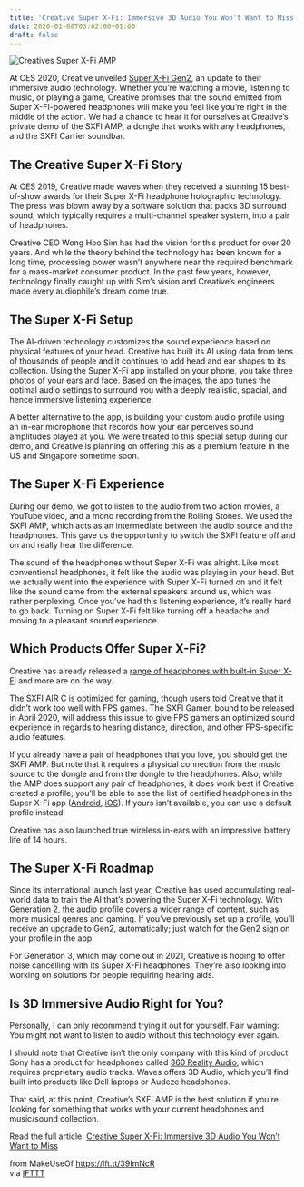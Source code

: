```yaml
---
title: 'Creative Super X-Fi: Immersive 3D Audio You Won’t Want to Miss'
date: 2020-01-08T03:02:00+01:00
draft: false
---
```


![Creatives Super X-Fi AMP](https://static.makeuseof.com/wp-content/uploads/2020/01/Creative-SuperX-Fi-CES2020-Featured.jpg)

At CES 2020, Creative unveiled [Super X-Fi Gen2](https://sxfi.com/sxfitech/), an update to their immersive audio technology. Whether you’re watching a movie, listening to music, or playing a game, Creative promises that the sound emitted from Super X-FI-powered headphones will make you feel like you’re right in the middle of the action. We had a chance to hear it for ourselves at Creative’s private demo of the SXFI AMP, a dongle that works with any headphones, and the SXFI Carrier soundbar.

The Creative Super X-Fi Story
-----------------------------

At CES 2019, Creative made waves when they received a stunning 15 best-of-show awards for their Super X-Fi headphone holographic technology. The press was blown away by a software solution that packs 3D surround sound, which typically requires a multi-channel speaker system, into a pair of headphones.

Creative CEO Wong Hoo Sim has had the vision for this product for over 20 years. And while the theory behind the technology has been known for a long time, processing power wasn’t anywhere near the required benchmark for a mass-market consumer product. In the past few years, however, technology finally caught up with Sim’s vision and Creative’s engineers made every audiophile’s dream come true.

The Super X-Fi Setup
--------------------

The AI-driven technology customizes the sound experience based on physical features of your head. Creative has built its AI using data from tens of thousands of people and it continues to add head and ear shapes to its collection. Using the Super X-Fi app installed on your phone, you take three photos of your ears and face. Based on the images, the app tunes the optimal audio settings to surround you with a deeply realistic, spacial, and hence immersive listening experience.

A better alternative to the app, is building your custom audio profile using an in-ear microphone that records how your ear perceives sound amplitudes played at you. We were treated to this special setup during our demo, and Creative is planning on offering this as a premium feature in the US and Singapore sometime soon.

The Super X-Fi Experience
-------------------------

During our demo, we got to listen to the audio from two action movies, a YouTube video, and a mono recording from the Rolling Stones. We used the SXFI AMP, which acts as an intermediate between the audio source and the headphones. This gave us the opportunity to switch the SXFI feature off and on and really hear the difference.

The sound of the headphones without Super X-Fi was alright. Like most conventional headphones, it felt like the audio was playing in your head. But we actually went into the experience with Super X-Fi turned on and it felt like the sound came from the external speakers around us, which was rather perplexing. Once you’ve had this listening experience, it’s really hard to go back. Turning on Super X-Fi felt like turning off a headache and moving to a pleasant sound experience.

Which Products Offer Super X-Fi?
--------------------------------

Creative has already released a [range of headphones with built-in Super X-F](https://us.creative.com/p/super-x-fi/)i and more are on the way.

The SXFI AIR C is optimized for gaming, though users told Creative that it didn’t work too well with FPS games. The SXFI Gamer, bound to be released in April 2020, will address this issue to give FPS gamers an optimized sound experience in regards to hearing distance, direction, and other FPS-specific audio features.

If you already have a pair of headphones that you love, you should get the SXFI AMP. But note that it requires a physical connection from the music source to the dongle and from the dongle to the headphones. Also, while the AMP does support any pair of headphones, it does work best if Creative created a profile; you’ll be able to see the list of certified headphones in the Super X-Fi app ([Android](https://play.google.com/store/apps/details?id=com.creative.apps.superxfiplayer), [iOS](https://apps.apple.com/us/app/sxfi-app/id1323992913)). If yours isn’t available, you can use a default profile instead.

Creative has also launched true wireless in-ears with an impressive battery life of 14 hours.

The Super X-Fi Roadmap
----------------------

Since its international launch last year, Creative has used accumulating real-world data to train the AI that’s powering the Super X-Fi technology. With Generation 2, the audio profile covers a wider range of content, such as more musical genres and gaming. If you’ve previously set up a profile, you’ll receive an upgrade to Gen2, automatically; just watch for the Gen2 sign on your profile in the app.

For Generation 3, which may come out in 2021, Creative is hoping to offer noise cancelling with its Super X-Fi headphones. They’re also looking into working on solutions for people requiring hearing aids.

Is 3D Immersive Audio Right for You?
------------------------------------

Personally, I can only recommend trying it out for yourself. Fair warning: You might not want to listen to audio without this technology ever again.

I should note that Creative isn’t the only company with this kind of product. Sony has a product for headphones called [360 Reality Audio](//www.makeuseof.com/tag/sony-wi-1000xm2-wf-1000xm3-sa-z1-360-reality-audio/), which requires proprietary audio tracks. Waves offers 3D Audio, which you’ll find built into products like Dell laptops or Audeze headphones.

That said, at this point, Creative’s SXFI AMP is the best solution if you’re looking for something that works with your current headphones and music/sound collection.

Read the full article: [Creative Super X-Fi: Immersive 3D Audio You Won’t Want to Miss](https://www.makeuseof.com/tag/creative-super-x-fi/)

  
  
from MakeUseOf https://ift.tt/39ImNcR  
via [IFTTT](https://ifttt.com/?ref=da&site=blogger)